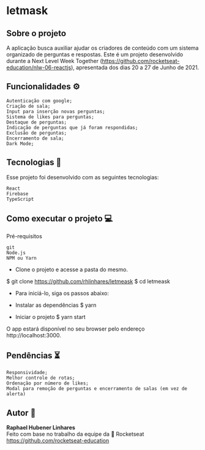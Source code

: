 # letmask
## Sobre o projeto

A aplicação busca auxiliar ajudar os criadores de conteúdo com um sistema organizado de perguntas e respostas.
Este é um projeto desenvolvido durante a Next Level Week Together (https://github.com/rocketseat-education/nlw-06-reactjs), apresentada dos dias 20 a 27 de Junho de 2021.


## Funcionalidades ⚙️

    Autenticação com google;
    Criação de sala;
    Input para inserção novas perguntas;
    Sistema de likes para perguntas;
    Destaque de perguntas;
    Indicação de perguntas que já foram respondidas;
    Exclusão de perguntas;
    Encerramento de sala;
    Dark Mode;
    
## Tecnologias 🧪

Esse projeto foi desenvolvido com as seguintes tecnologias:

    React
    Firebase
    TypeScript



## Como executar o projeto 💻
Pré-requisitos

    git
    Node.js
    NPM ou Yarn
  
- Clone o projeto e acesse a pasta do mesmo.

$ git clone https://github.com/rhlinhares/letmeask
$ cd letmeask

- Para iniciá-lo, siga os passos abaixo:

- Instalar as dependências
$ yarn

- Iniciar o projeto
$ yarn start

O app estará disponível no seu browser pelo endereço http://localhost:3000.


## Pendências ⏳

    Responsividade;
    Melhor controle de rotas;
    Ordenação por número de likes;
    Modal para remoção de perguntas e encerramento de salas (em vez de alerta) 


## Autor 🌟
**Raphael Hubener Linhares**  
Feito com base no trabalho da equipe da 🚀 Rocketseat https://github.com/rocketseat-education
